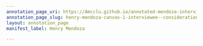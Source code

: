 ```yaml
---
annotation_page_uri: https://Amcclu.github.io/annotated-mendoza-interview/annotations/henry-mendoza-canvas-1-interviewee--consideration--reminiscing--gesturing--laughter--body-language--smiling-.json
annotation_page_slug: henry-mendoza-canvas-1-interviewee--consideration--reminiscing--gesturing--laughter--body-language--smiling-
layout: annotation_page
manifest_label: Henry Mendoza

---
```

